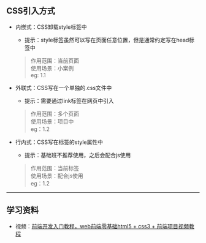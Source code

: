 ## CSS引入方式 

- 内嵌式：CSS卸载style标签中  
    - 提示：style标签虽然可以写在页面任意位置，但是通常约定写在head标签中  
    > 作用范围：当前页面  
    > 使用场景：小案例  
    > eg: 1.1  

- 外联式：CSS写在一个单独的.css文件中  
    - 提示：需要通过link标签在网页中引入  
    > 作用范围：多个页面  
    > 使用场景：项目中  
    > eg：1.2  

- 行内式：CSS写在标签的style属性中  
    - 提示：基础班不推荐使用，之后会配合js使用  
    > 作用范围：当前标签  
    > 使用场景：配合js使用  
    > eg：1.2  

---

## 学习资料

- 视频：<a href="https://www.bilibili.com/video/BV1Kg411T7t9?spm_id_from=333.788.player.switch&vd_source=0af3f3aee70186db0ff8b48dc6b2a415&p=45">前端开发入门教程，web前端零基础html5 + css3 + 前端项目视频教程</a>